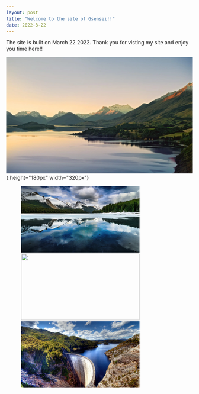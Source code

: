 ```yaml
---
layout: post
title: "Welcome to the site of Gsensei!!"
date: 2022-3-22
---
```


The site is built on March 22 2022.
Thank you for visting my site and enjoy you time here!!

![picture1](https://github.com/tlGsensei/tlGsensei.github.io/blob/gh-pages/assert/picture1.png?raw=true){:height="180px" width="320px"}

<figure class="third">
    <img src="https://github.com/tlGsensei/tlGsensei.github.io/blob/gh-pages/assert/picture2.png?raw=true" height="180px" width="320px">
    <img src="https://github.com/tlGsensei/tlGsensei.github.io/blob/gh-pages/assert/picture3.png?raw=true" height="180px" width="320px">
    <img src="https://github.com/tlGsensei/tlGsensei.github.io/blob/gh-pages/assert/picture4.png?raw=true" height="180px" width="320px">
</figure>

<!-- ![test image size](url){:class="img-responsive"}
![test image size](url){:height="50%" width="50%"}
![test image size](url){:height="100px" width="400px"} -->
